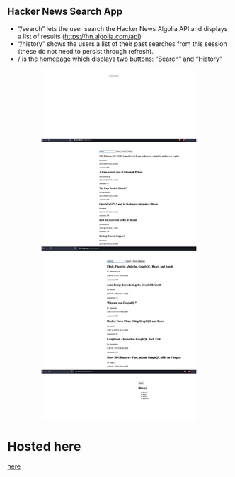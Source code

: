 ## Hacker News Search App
* “/search” lets the user search the Hacker News Algolia API and displays a list of results (https://hn.algolia.com/api)
* “/history” shows the users a list of their past searches from this session (these do not need to persist through refresh).
* / is the homepage which displays two buttons: “Search” and “History”

<p align="center">
  <img src="./images/home.png" width="350" title="home">
  <img src="./images/search1.png" width="350" alt="search1">
  <img src="./images/search2.png" width="350" alt="search2">
  <img src="./images/history.png" width="350" alt="hsitory">
</p>

# Hosted here 
 [here](http://hn.rayanr.com)
 
